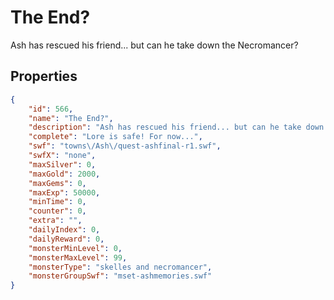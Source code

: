 # The End?

Ash has rescued his friend... but can he take down the Necromancer?

## Properties

```json
{
    "id": 566,
    "name": "The End?",
    "description": "Ash has rescued his friend... but can he take down the Necromancer?",
    "complete": "Lore is safe! For now...",
    "swf": "towns\/Ash\/quest-ashfinal-r1.swf",
    "swfX": "none",
    "maxSilver": 0,
    "maxGold": 2000,
    "maxGems": 0,
    "maxExp": 50000,
    "minTime": 0,
    "counter": 0,
    "extra": "",
    "dailyIndex": 0,
    "dailyReward": 0,
    "monsterMinLevel": 0,
    "monsterMaxLevel": 99,
    "monsterType": "skelles and necromancer",
    "monsterGroupSwf": "mset-ashmemories.swf"
}
```

